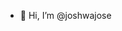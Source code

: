 - 👋 Hi, I’m @joshwajose




<!---
joshwajose/joshwajose is a ✨ special ✨ repository because its `README.md` (this file) appears on your GitHub profile.
You can click the Preview link to take a look at your changes.
--->
